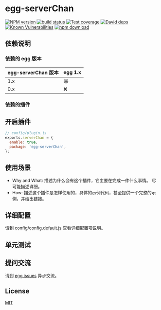 # egg-serverChan

[![NPM version][npm-image]][npm-url]
[![build status][travis-image]][travis-url]
[![Test coverage][codecov-image]][codecov-url]
[![David deps][david-image]][david-url]
[![Known Vulnerabilities][snyk-image]][snyk-url]
[![npm download][download-image]][download-url]

[npm-image]: https://img.shields.io/npm/v/egg-serverChan.svg?style=flat-square
[npm-url]: https://npmjs.org/package/egg-serverChan
[travis-image]: https://img.shields.io/travis/eggjs/egg-serverChan.svg?style=flat-square
[travis-url]: https://travis-ci.org/eggjs/egg-serverChan
[codecov-image]: https://img.shields.io/codecov/c/github/eggjs/egg-serverChan.svg?style=flat-square
[codecov-url]: https://codecov.io/github/eggjs/egg-serverChan?branch=master
[david-image]: https://img.shields.io/david/eggjs/egg-serverChan.svg?style=flat-square
[david-url]: https://david-dm.org/eggjs/egg-serverChan
[snyk-image]: https://snyk.io/test/npm/egg-serverChan/badge.svg?style=flat-square
[snyk-url]: https://snyk.io/test/npm/egg-serverChan
[download-image]: https://img.shields.io/npm/dm/egg-serverChan.svg?style=flat-square
[download-url]: https://npmjs.org/package/egg-serverChan

<!--
Description here.
-->

## 依赖说明

### 依赖的 egg 版本

egg-serverChan 版本 | egg 1.x
--- | ---
1.x | 😁
0.x | ❌

### 依赖的插件
<!--

如果有依赖其它插件，请在这里特别说明。如

- security
- multipart

-->

## 开启插件

```js
// config/plugin.js
exports.serverChan = {
  enable: true,
  package: 'egg-serverChan',
};
```

## 使用场景

- Why and What: 描述为什么会有这个插件，它主要在完成一件什么事情。
尽可能描述详细。
- How: 描述这个插件是怎样使用的，具体的示例代码，甚至提供一个完整的示例，并给出链接。

## 详细配置

请到 [config/config.default.js](config/config.default.js) 查看详细配置项说明。

## 单元测试

<!-- 描述如何在单元测试中使用此插件，例如 schedule 如何触发。无则省略。-->

## 提问交流

请到 [egg issues](https://github.com/eggjs/egg/issues) 异步交流。

## License

[MIT](LICENSE)
